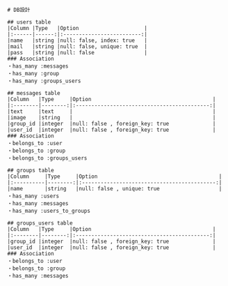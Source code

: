     # DB設計
  
    ## users table
    |Column |Type   |Option                     |
    |:------|------:|:-------------------------:|
    |name   |string |null: false, index: true   |
    |mail   |string |null: false, unique: true  |
    |pass   |string |null: false                |
    ### Association
    ・has_many :messages
    ・has_many :group
    ・has_many :groups_users

    ## messages table
    |Column   |Type     |Option                                       |
    |:--------|--------:|:-------------------------------------------:|
    |text     |text     |                                             |
    |image    |string   |                                             |
    |group_id |integer  |null: false , foreign_key: true              |
    |user_id  |integer  |null: false , foreign_key: true              |
    ### Association
    ・belongs_to :user
    ・belongs_to :group
    ・belongs_to :groups_users

    ## groups table
    |Column     |Type     |Option                                       |
    |:----------|--------:|:-------------------------------------------:|
    |name       |string   |null: false , unique: true                   |
    ・has_many :users
    ・has_many :messages
    ・has_many :users_to_groups

    ## groups_users table
    |Column   |Type     |Option                                       |
    |:--------|--------:|:-------------------------------------------:|
    |group_id |integer  |null: false , foreign_key: true              |
    |user_id  |integer  |null: false , foreign_key: true              |
    ### Association
    ・belongs_to :user
    ・belongs_to :group
    ・has_many :messages
